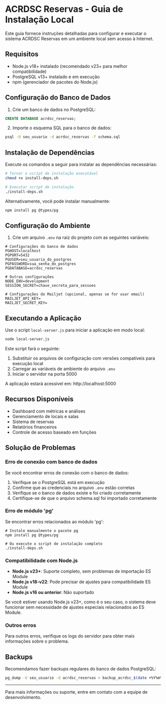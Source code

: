 # ACRDSC Reservas - Guia de Instalação Local

Este guia fornece instruções detalhadas para configurar e executar o sistema ACRDSC Reservas em um ambiente local sem acesso à Internet.

## Requisitos

- Node.js v18+ instalado (recomendado v23+ para melhor compatibilidade)
- PostgreSQL v13+ instalado e em execução
- npm (gerenciador de pacotes do Node.js)

## Configuração do Banco de Dados

1. Crie um banco de dados no PostgreSQL:

```sql
CREATE DATABASE acrdsc_reservas;
```

2. Importe o esquema SQL para o banco de dados:

```bash
psql -U seu_usuario -d acrdsc_reservas -f schema.sql
```

## Instalação de Dependências

Execute os comandos a seguir para instalar as dependências necessárias:

```bash
# Tornar o script de instalação executável
chmod +x install-deps.sh

# Executar script de instalação
./install-deps.sh
```

Alternativamente, você pode instalar manualmente:

```bash
npm install pg @types/pg
```

## Configuração do Ambiente

1. Crie um arquivo `.env` na raiz do projeto com as seguintes variáveis:

```
# Configurações do banco de dados
PGHOST=localhost
PGPORT=5432
PGUSER=seu_usuario_do_postgres
PGPASSWORD=sua_senha_do_postgres
PGDATABASE=acrdsc_reservas

# Outras configurações
NODE_ENV=development
SESSION_SECRET=chave_secreta_para_sessoes

# Configurações do Mailjet (opcional, apenas se for usar email)
MAILJET_API_KEY=
MAILJET_SECRET_KEY=
```

## Executando a Aplicação

Use o script `local-server.js` para iniciar a aplicação em modo local:

```bash
node local-server.js
```

Este script fará o seguinte:
1. Substituir os arquivos de configuração com versões compatíveis para execução local
2. Carregar as variáveis de ambiente do arquivo `.env`
3. Iniciar o servidor na porta 5000

A aplicação estará acessível em: http://localhost:5000

## Recursos Disponíveis

- Dashboard com métricas e análises
- Gerenciamento de locais e salas
- Sistema de reservas
- Relatórios financeiros
- Controle de acesso baseado em funções

## Solução de Problemas

### Erro de conexão com banco de dados

Se você encontrar erros de conexão com o banco de dados:

1. Verifique se o PostgreSQL está em execução
2. Confirme que as credenciais no arquivo `.env` estão corretas
3. Verifique se o banco de dados existe e foi criado corretamente
4. Certifique-se de que o arquivo schema.sql foi importado corretamente

### Erro de módulo 'pg'

Se encontrar erros relacionados ao módulo 'pg':

```
# Instale manualmente o pacote pg
npm install pg @types/pg

# Ou execute o script de instalação completo
./install-deps.sh
```

### Compatibilidade com Node.js

- **Node.js v23+**: Suporte completo, sem problemas de importação ES Module
- **Node.js v18-v22**: Pode precisar de ajustes para compatibilidade ES Module
- **Node.js v16 ou anterior**: Não suportado

Se você estiver usando Node.js v23+, como é o seu caso, o sistema deve funcionar sem necessidade de ajustes especiais relacionados ao ES Module.

### Outros erros

Para outros erros, verifique os logs do servidor para obter mais informações sobre o problema.

## Backups

Recomendamos fazer backups regulares do banco de dados PostgreSQL:

```bash
pg_dump -U seu_usuario -d acrdsc_reservas > backup_acrdsc_$(date +%Y%m%d).sql
```

---

Para mais informações ou suporte, entre em contato com a equipe de desenvolvimento.